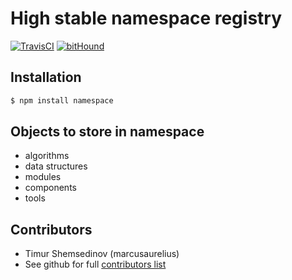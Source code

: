 # High stable namespace registry

[![TravisCI](https://travis-ci.org/metarhia/namespace.svg?branch=master)](https://travis-ci.org/metarhia/namespace)
[![bitHound](https://www.bithound.io/github/metarhia/namespace/badges/score.svg)](https://www.bithound.io/github/metarhia/namespace)

## Installation

```bash
$ npm install namespace
```

## Objects to store in namespace

- algorithms
- data structures
- modules
- components
- tools

## Contributors

- Timur Shemsedinov (marcusaurelius)
- See github for full [contributors list](https://github.com/metarhia/metasync/graphs/contributors)
